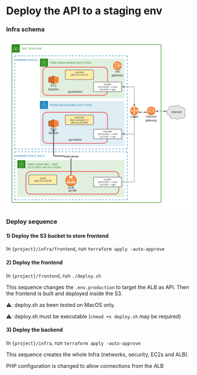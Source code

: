 # Deploy the API to a staging env

### Infra schema
![alt text](./images/dojo-security-infra.png "infrastructure schema")

### Deploy sequence
#### 1) Deploy the S3 bucket to store frontend

In `{project}/infra/frontend`, run `terraform apply -auto-approve`

#### 2) Deploy the frontend

In `{project}/frontend`, run `./deploy.sh`

This sequence changes the `.env.production` to target the ALB as API. Then the frontend is built and deployed inside the S3.

⚠️: deploy.sh as been tested on MacOS only. 

⚠️: deploy.sh must be executable (`chmod +x deploy.sh` may be required)

#### 3) Deploy the backend
In `{project}/infra`, run `terraform apply -auto-approve`

This sequence creates the whole Infra (networks, security, EC2s and ALB). 

PHP configuration is changed to allow connections from the ALB

